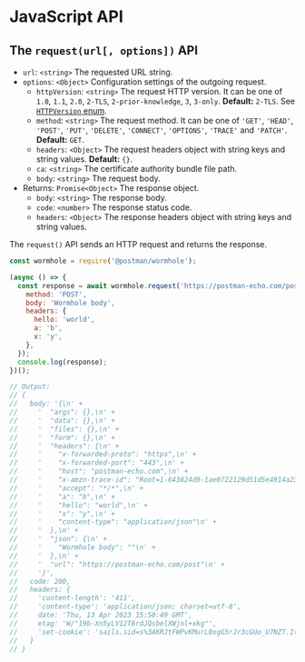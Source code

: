 # JavaScript API

## The `request(url[, options])` API

* `url`: `<string>` The requested URL string.
* `options`: `<Object>` Configuration settings of the outgoing request.
  * `httpVersion`: `<string>` The request HTTP version. It can be one of `1.0`,
    `1.1`, `2.0`, `2-TLS`, `2-prior-knowledge`, `3`, `3-only`.
    **Default:** `2-TLS`. See [`HTTPVersion` enum](C++-API.md#httpversion-enum).
  * `method`: `<string>` The request method. It can be one of `'GET'`, `'HEAD'`,
    `'POST'`, `'PUT'`, `'DELETE'`, `'CONNECT'`, `'OPTIONS'`, `'TRACE'` and
    `'PATCH'`. **Default:** `GET`.
  * `headers`: `<Object>` The request headers object with string keys and string
    values. **Default:** `{}`.
  * `ca`: `<string>` The certificate authority bundle file path.
  * `body`: `<string>` The request body.
* Returns: `Promise<Object>` The response object.
  * `body`: `<string>` The response body.
  * `code`: `<number>` The response status code.
  * `headers`: `<Object>` The response headers object with string keys and
    string values.

The `request()` API sends an HTTP request and returns the response.

```javascript
const wormhole = require('@postman/wormhole');

(async () => {
  const response = await wormhole.request('https://postman-echo.com/post', {
    method: 'POST',
    body: 'Wormhole body',
    headers: {
      hello: 'world',
      a: 'b',
      x: 'y',
    },
  });
  console.log(response);
})();

// Output:
// {
//   body: '{\n' +
//     '  "args": {},\n' +
//     '  "data": {},\n' +
//     '  "files": {},\n' +
//     '  "form": {},\n' +
//     '  "headers": {\n' +
//     '    "x-forwarded-proto": "https",\n' +
//     '    "x-forwarded-port": "443",\n' +
//     '    "host": "postman-echo.com",\n' +
//     '    "x-amzn-trace-id": "Root=1-643824d9-1ae0722129d51d5e4914a23d",\n' +
//     '    "accept": "*/*",\n' +
//     '    "a": "b",\n' +
//     '    "hello": "world",\n' +
//     '    "x": "y",\n' +
//     '    "content-type": "application/json"\n' +
//     '  },\n' +
//     '  "json": {\n' +
//     '    "Wormhole body": ""\n' +
//     '  },\n' +
//     '  "url": "https://postman-echo.com/post"\n' +
//     '}',
//   code: 200,
//   headers: {
//     'content-length': '411',
//     'content-type': 'application/json; charset=utf-8',
//     date: 'Thu, 13 Apr 2023 15:50:49 GMT',
//     etag: 'W/"19b-Xn5yLV12T6rdJQsbelXWjnl+xkg"',
//     'set-cookie': 'sails.sid=s%3AKRJtFWPvKMurL0xgG5rJr3cGUo_U7NZT.ItROs47R2FQ7kGQbRtK1hXN7AkOoWOsdoZcPsChLxZA; Path=/; HttpOnly'
//   }
// }
```
